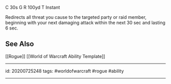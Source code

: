 
C 30s
G 
R 100yd
T Instant

Redirects all threat you cause to the targeted party or raid member, beginning with your next damaging attack within the next 30 sec and lasting 6 sec.

## See Also
[[Rogue]]
[[World of Warcraft Ability Template]]

---

id: 20200725248
tags: #worldofwarcraft #rogue #ability

---